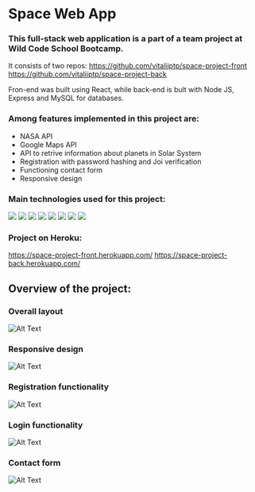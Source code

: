 # Space Web App

### This full-stack web application is a part of a team project at Wild Code School Bootcamp.

It consists of two repos:
https://github.com/vitaliiptp/space-project-front
https://github.com/vitaliiptp/space-project-back


Fron-end was built using React, while back-end is bult with Node JS, Express and MySQL for databases.


### Among features implemented in this project are:
 - NASA API
 - Google Maps API
 - API to retrive information about planets in Solar System
 - Registration with password hashing and Joi verification
 - Functioning contact form
 - Responsive design


### Main technologies used for this project:
![](https://img.shields.io/badge/-ReactJS-61DAFB?logo=react&logoColor=white&style=flat)
![](https://img.shields.io/badge/-NPM-CB3837?logo=npm&logoColor=white&style=flat&logoWidth=20)
![](https://img.shields.io/badge/-NodeJs-339933?logo=node.js&logoColor=white&style=flat)
![](https://img.shields.io/badge/-JavaScript-F7DF1E?logo=javascript&logoColor=black&style=flat)
![](https://img.shields.io/badge/-Bootstrap-7952B3?logo=bootstrap&logoColor=white&style=flat)
![](https://img.shields.io/badge/-MySQL-4479A1?logo=mysql&logoColor=white&style=flat)
![](https://img.shields.io/badge/-Express-DDDDDD?logo=express&logoColor=grey&style=flat&logoWidth=20)
![](https://img.shields.io/badge/-Heroku-892CDC?logo=heroku&logoColor=white&style=flat)




### Project on Heroku:
https://space-project-front.herokuapp.com/
https://space-project-back.herokuapp.com/



## Overview of the project:

### Overall layout
![Alt Text](src/assets/shared/Overall_layout.gif)

### Responsive design
![Alt Text](src/assets/shared/Responsive.gif)

### Registration functionality
![Alt Text](src/assets/shared/Registration.gif)

### Login functionality
![Alt Text](src/assets/shared/Login.gif)

### Contact form
![Alt Text](src/assets/shared/Contact_form.gif)
